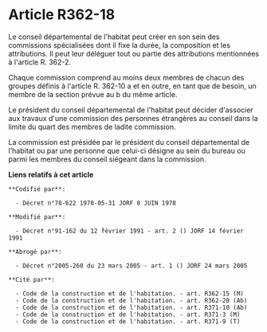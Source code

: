 # Article R362-18

Le conseil départemental de l'habitat peut créer en son sein des commissions spécialisées dont il fixe la durée, la
composition et les attributions. Il peut leur déléguer tout ou partie des attributions mentionnées à l'article R. 362-2.

Chaque commission comprend au moins deux membres de chacun des groupes définis à l'article R. 362-10 a et en outre, en tant
que de besoin, un membre de la section prévue au b du même article.

Le président du conseil départemental de l'habitat peut décider d'associer aux travaux d'une commission des personnes
étrangères au conseil dans la limite du quart des membres de ladite commission.

La commission est présidée par le président du conseil départemental de l'habitat ou par une personne que celui-ci désigne au
sein du bureau ou parmi les membres du conseil siégeant dans la commission.

**Liens relatifs à cet article**

	**Codifié par**:

	  - Décret n°78-622 1978-05-31 JORF 8 JUIN 1978

	**Modifié par**:

	  - Décret n°91-162 du 12 février 1991 - art. 2 () JORF 14 février 1991

	**Abrogé par**:

	  - Décret n°2005-260 du 23 mars 2005 - art. 1 () JORF 24 mars 2005

	**Cité par**:

	  - Code de la construction et de l'habitation. - art. R362-15 (M)
	  - Code de la construction et de l'habitation. - art. R362-20 (Ab)
	  - Code de la construction et de l'habitation. - art. R371-10 (Ab)
	  - Code de la construction et de l'habitation. - art. R371-3 (M)
	  - Code de la construction et de l'habitation. - art. R371-9 (T)
